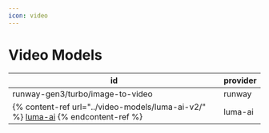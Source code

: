 ```yaml
---
icon: video
---
```


# Video Models

| id                                                                                                              | provider |
| --------------------------------------------------------------------------------------------------------------- | -------- |
| runway-gen3/turbo/image-to-video                                                                                | runway   |
| {% content-ref url="../video-models/luma-ai-v2/" %} [luma-ai](../video-models/luma-ai-v2/) {% endcontent-ref %} | luma-ai  |

